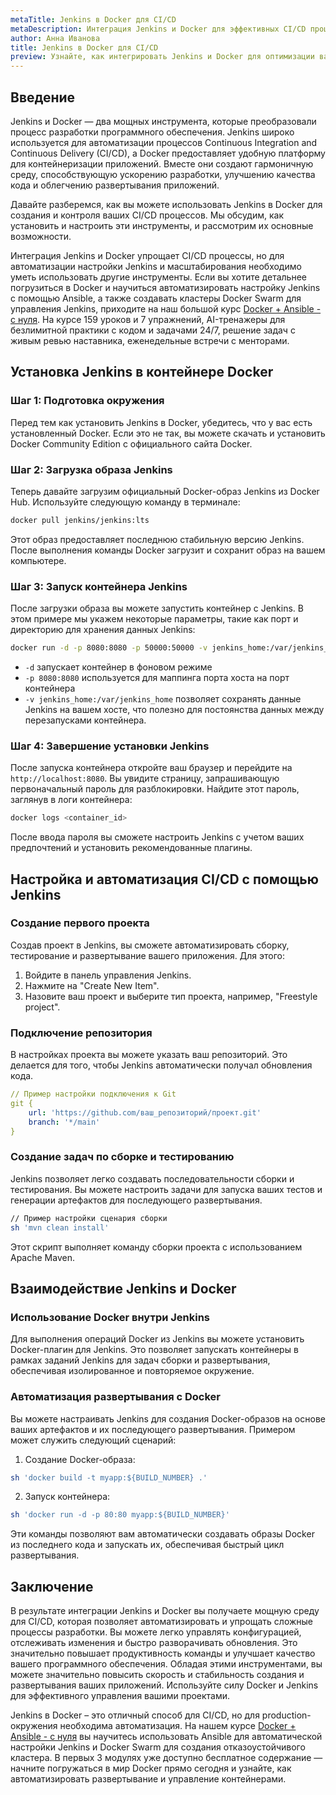 ```yaml
---
metaTitle: Jenkins в Docker для CI/CD
metaDescription: Интеграция Jenkins и Docker для эффективных CI/CD процессов - установка, настройка и основные возможности
author: Анна Иванова
title: Jenkins в Docker для CI/CD
preview: Узнайте, как интегрировать Jenkins и Docker для оптимизации ваших CI/CD процессов. Пошаговая установка, настройка и основные функции для автоматизации разработки
---
```


## Введение

Jenkins и Docker — два мощных инструмента, которые преобразовали процесс разработки программного обеспечения. Jenkins широко используется для автоматизации процессов Continuous Integration and Continuous Delivery (CI/CD), а Docker предоставляет удобную платформу для контейнеризации приложений. Вместе они создают гармоничную среду, способствующую ускорению разработки, улучшению качества кода и облегчению развертывания приложений.

Давайте разберемся, как вы можете использовать Jenkins в Docker для создания и контроля ваших CI/CD процессов. Мы обсудим, как установить и настроить эти инструменты, и рассмотрим их основные возможности.

Интеграция Jenkins и Docker упрощает CI/CD процессы, но для автоматизации настройки Jenkins и масштабирования необходимо уметь использовать другие инструменты. Если вы хотите детальнее погрузиться в Docker и научиться автоматизировать настройку Jenkins с помощью Ansible, а также создавать кластеры Docker Swarm для управления Jenkins, приходите на наш большой курс [Docker + Ansible - с нуля](https://purpleschool.ru/course/docker). На курсе 159 уроков и 7 упражнений, AI-тренажеры для безлимитной практики с кодом и задачами 24/7, решение задач с живым ревью наставника, еженедельные встречи с менторами.

## Установка Jenkins в контейнере Docker

### Шаг 1: Подготовка окружения

Перед тем как установить Jenkins в Docker, убедитесь, что у вас есть установленный Docker. Если это не так, вы можете скачать и установить Docker Community Edition с официального сайта Docker.

### Шаг 2: Загрузка образа Jenkins

Теперь давайте загрузим официальный Docker-образ Jenkins из Docker Hub. Используйте следующую команду в терминале:

```bash
docker pull jenkins/jenkins:lts
```

Этот образ предоставляет последнюю стабильную версию Jenkins. После выполнения команды Docker загрузит и сохранит образ на вашем компьютере.

### Шаг 3: Запуск контейнера Jenkins

После загрузки образа вы можете запустить контейнер с Jenkins. В этом примере мы укажем некоторые параметры, такие как порт и директорию для хранения данных Jenkins:

```bash
docker run -d -p 8080:8080 -p 50000:50000 -v jenkins_home:/var/jenkins_home jenkins/jenkins:lts
```

- `-d` запускает контейнер в фоновом режиме
- `-p 8080:8080` используется для маппинга порта хоста на порт контейнера
- `-v jenkins_home:/var/jenkins_home` позволяет сохранять данные Jenkins на вашем хосте, что полезно для постоянства данных между перезапусками контейнера.

### Шаг 4: Завершение установки Jenkins

После запуска контейнера откройте ваш браузер и перейдите на `http://localhost:8080`. Вы увидите страницу, запрашивающую первоначальный пароль для разблокировки. Найдите этот пароль, заглянув в логи контейнера:

```bash
docker logs <container_id>
```

После ввода пароля вы сможете настроить Jenkins с учетом ваших предпочтений и установить рекомендованные плагины.

## Настройка и автоматизация CI/CD с помощью Jenkins

### Создание первого проекта

Создав проект в Jenkins, вы сможете автоматизировать сборку, тестирование и развертывание вашего приложения. Для этого:

1. Войдите в панель управления Jenkins.
2. Нажмите на "Create New Item".
3. Назовите ваш проект и выберите тип проекта, например, "Freestyle project".

### Подключение репозитория

В настройках проекта вы можете указать ваш репозиторий. Это делается для того, чтобы Jenkins автоматически получал обновления кода.

```yaml
// Пример настройки подключения к Git
git {
    url: 'https://github.com/ваш_репозиторий/проект.git'
    branch: '*/main'
}
```

### Создание задач по сборке и тестированию

Jenkins позволяет легко создавать последовательности сборки и тестирования. Вы можете настроить задачи для запуска ваших тестов и генерации артефактов для последующего развертывания.

```bash
// Пример настройки сценария сборки
sh 'mvn clean install'
```

Этот скрипт выполняет команду сборки проекта с использованием Apache Maven.

## Взаимодействие Jenkins и Docker

### Использование Docker внутри Jenkins

Для выполнения операций Docker из Jenkins вы можете установить Docker-плагин для Jenkins. Это позволяет запускать контейнеры в рамках заданий Jenkins для задач сборки и развертывания, обеспечивая изолированное и повторяемое окружение.

### Автоматизация развертывания с Docker

Вы можете настраивать Jenkins для создания Docker-образов на основе ваших артефактов и их последующего развертывания. Примером может служить следующий сценарий:

1. Создание Docker-образа:
   
```bash
sh 'docker build -t myapp:${BUILD_NUMBER} .'
```

2. Запуск контейнера:
   
```bash
sh 'docker run -d -p 80:80 myapp:${BUILD_NUMBER}'
```

Эти команды позволяют вам автоматически создавать образы Docker из последнего кода и запускать их, обеспечивая быстрый цикл развертывания.

## Заключение

В результате интеграции Jenkins и Docker вы получаете мощную среду для CI/CD, которая позволяет автоматизировать и упрощать сложные процессы разработки. Вы можете легко управлять конфигурацией, отслеживать изменения и быстро разворачивать обновления. Это значительно повышает продуктивность команды и улучшает качество вашего программного обеспечения. Обладая этими инструментами, вы можете значительно повысить скорость и стабильность создания и развертывания ваших приложений. Используйте силу Docker и Jenkins для эффективного управления вашими проектами.

Jenkins в Docker – это отличный способ для CI/CD, но для production-окружения необходима автоматизация. На нашем курсе [Docker + Ansible - с нуля](https://purpleschool.ru/course/docker) вы научитесь использовать Ansible для автоматической настройки Jenkins и Docker Swarm для создания отказоустойчивого кластера. В первых 3 модулях уже доступно бесплатное содержание — начните погружаться в мир Docker прямо сегодня и узнайте, как автоматизировать развертывание и управление контейнерами.
